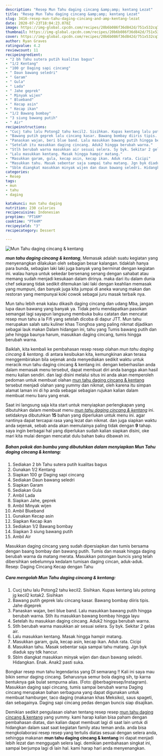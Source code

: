 ```yaml
---
description: "Resep Mun Tahu daging cincang &amp;amp; kentang Lezat"
title: "Resep Mun Tahu daging cincang &amp;amp; kentang Lezat"
slug: 3416-resep-mun-tahu-daging-cincang-and-amp-kentang-lezat
date: 2020-07-23T18:04:23.078Z
image: https://img-global.cpcdn.com/recipes/20b6b086f36d842d/751x532cq70/mun-tahu-daging-cincang-kentang-foto-resep-utama.jpg
thumbnail: https://img-global.cpcdn.com/recipes/20b6b086f36d842d/751x532cq70/mun-tahu-daging-cincang-kentang-foto-resep-utama.jpg
cover: https://img-global.cpcdn.com/recipes/20b6b086f36d842d/751x532cq70/mun-tahu-daging-cincang-kentang-foto-resep-utama.jpg
author: Ryan Graves
ratingvalue: 4.2
reviewcount: 11
recipeingredient:
- "2 bh Tahu sutera putih kualitas bagus"
- "1/2 Kentang"
- "100 gr Daging sapi cincang"
- " Daun bawang seledri"
- " Garam"
- " Gula"
- " Lada"
- " Jahe geprek"
- " Minyak wijen"
- " Blueband"
- " Kecap asin"
- " Kecap ikan"
- "1/2 Bawang bombay"
- "3 siung bawang putih"
- " Air"
recipeinstructions:
- "Cucj tahu lalu Potong2 tahu kecil2. Sisihkan. Kupas kentang lalu potong jg kecil2 kotak2. Sisihkan"
- "Bawang putih geprek lalu cincang kasar. Bawang bombay diiris tipis. Jahe digeprek"
- "Panaskan wajan, beri blue band. Lalu masukkan bawang putih hingga berubah warna. Stlh itu masukkan bawang bombay hingga layu"
- "Setelah itu masukkan daging cincang. Aduk2 hingga berubah warna."
- "Stlh berubah warna masukkan air sesuai selera. Sy byk. Sekitar 2 gelas air."
- "Lalu masukkan kentang. Masak hingga hampir matang."
- "Masukkan garam, gula, kecap asin, kecap ikan. Aduk rata. Cicipi"
- "Masukkan tahu. Masak sebentar saja sampai tahu matang. Jgn byk diaduk spy tdk hancur."
- "Sblm diangkat masukkan minyak wijen dan daun bawang seledri. Hidangkan. Enak. Anak2 pasti suka."
categories:
- Resep
tags:
- mun
- tahu
- daging

katakunci: mun tahu daging 
nutrition: 230 calories
recipecuisine: Indonesian
preptime: "PT16M"
cooktime: "PT44M"
recipeyield: "3"
recipecategory: Dessert

---
```



![Mun Tahu daging cincang &amp; kentang](https://img-global.cpcdn.com/recipes/20b6b086f36d842d/751x532cq70/mun-tahu-daging-cincang-kentang-foto-resep-utama.jpg)

<b><i>mun tahu daging cincang &amp; kentang</i></b>, Memasak adalah suatu kegiatan yang menyenangkan dilakukan oleh sebagian besar kalangan. tidaklah hanya para bunda, sebagian laki laki juga banyak yang berminat dengan kegiatan ini. walau hanya untuk sekedar bersenang senang dengan sahabat atau memang sudah menjadi kesukaan dalam dirinya. maka dari itu dalam dunia chef sekarang tidak sedikit ditemukan laki laki dengan keahlian memasak yang mumpuni, dan banyak juga kita jumpai di aneka warung makan dan restoran yang mempunyai koki cowok sebagai juru masak terbaik nya.

Mun tahu lebih enak kalau dikasih daging cincang dan udang Mba, jangan lupa daun bawang yang banyak ya. Tidak perlu mendapatkan pasokan semangat lagi sayapun langsung membuka buku catatan dan mencatat resep mun tahu a la Fifi yang setelah dicoba di dapur JTT. Mun tahu merupakan salah satu kuliner khas Tionghoa yang paling nikmat dijadikan sebagai lauk makan Dalam hidangan ini, tahu yang Tumis bawang putih dan jahe hingga baunya harum, masukkan daging cincang, tumis hingga berubah warna.

Baiklah, kita kembali ke pembahasan resep resep olahan <i>mun tahu daging cincang &amp; kentang</i>. di antara kesibukan kita, kemungkinan akan terasa menggembirakan bila sejenak anda menyediakan sedikit waktu untuk meracik mun tahu daging cincang &amp; kentang ini. dengan keberhasilan anda dalam memasak menu tersebut, dapat membuat diri anda bangga akan hasil menu kalian sendiri. dan lagi disini melalui situs ini anda akan memperoleh pedoman untuk membuat olahan <u>mun tahu daging cincang &amp; kentang</u> tersebut menjadi olahan yang yummy dan nikmat, oleh karena itu simpan alamat laman ini di hp anda sebagai sebagian rujukan kalian dalam membuat menu baru yang enak.


Saat ini langsung saja kita start untuk menyiapkan perlengkapan yang dibutuhkan dalam membuat menu <u><i>mun tahu daging cincang &amp; kentang</i></u> ini. setidaknya dibutuhkan <b>15</b> bahan yang diperlukan untuk menu ini. agar nantinya dapat tercapai rasa yang lezat dan nikmat. dan juga siapkan waktu anda sejenak, sebab anda akan memulainya paling tidak dengan <b>9</b> tahap. saya ingin berbagai hal yang diperlukan sudah kalian siapkan disini, oke mari kita mulai dengan mencatat dulu bahan baku dibawah ini.

<!--inarticleads1-->

##### Bahan pokok dan bumbu yang dibutuhkan dalam menyiapkan Mun Tahu daging cincang &amp; kentang:

1. Sediakan 2 bh Tahu sutera putih kualitas bagus
1. Gunakan 1/2 Kentang
1. Siapkan 100 gr Daging sapi cincang
1. Sediakan  Daun bawang seledri
1. Siapkan  Garam
1. Sediakan  Gula
1. Ambil  Lada
1. Siapkan  Jahe, geprek
1. Ambil  Minyak wijen
1. Ambil  Blueband
1. Gunakan  Kecap asin
1. Siapkan  Kecap ikan
1. Sediakan 1/2 Bawang bombay
1. Siapkan 3 siung bawang putih
1. Ambil  Air


Masukkan daging cincang yang sudah dipersiapkan dan tumis bersama dengan baang bombay dan bawang putih. Tumis dan masak hingga daging berubah warna da matang merata. Masukkan potongan buncis yang telah dibersihkan sebelumnya kedalam tumisan daging cincan, aduk-aduk. Resep: Daging Cincang Kecap dengan Tahu 

<!--inarticleads2-->

##### Cara mengolah Mun Tahu daging cincang &amp; kentang:

1. Cucj tahu lalu Potong2 tahu kecil2. Sisihkan. Kupas kentang lalu potong jg kecil2 kotak2. Sisihkan
1. Bawang putih geprek lalu cincang kasar. Bawang bombay diiris tipis. Jahe digeprek
1. Panaskan wajan, beri blue band. Lalu masukkan bawang putih hingga berubah warna. Stlh itu masukkan bawang bombay hingga layu
1. Setelah itu masukkan daging cincang. Aduk2 hingga berubah warna.
1. Stlh berubah warna masukkan air sesuai selera. Sy byk. Sekitar 2 gelas air.
1. Lalu masukkan kentang. Masak hingga hampir matang.
1. Masukkan garam, gula, kecap asin, kecap ikan. Aduk rata. Cicipi
1. Masukkan tahu. Masak sebentar saja sampai tahu matang. Jgn byk diaduk spy tdk hancur.
1. Sblm diangkat masukkan minyak wijen dan daun bawang seledri. Hidangkan. Enak. Anak2 pasti suka.


Bongkar resep mun tahu legendariss yang DI semarang !! Kali ini saya mau bikin semur daging cincang. Seharusnya semur bola daging sih, tp karna bentuknya gak bulat sempurna alias. (Foto: @berbagiresep/Instagram). Masukkan daging sapi cincang, tumis sampai berubah warna Daging cincang merupakan bahan serbaguna yang dapat digunakan untuk membuat hamburger, taco daging (makanan khas Meksiko), saus spageti, dan sebagainya. Daging sapi cincang pedas dengan buncis siap disajikan. 

Demikian sedikit pengulasan olahan tentang resep resep <u>mun tahu daging cincang &amp; kentang</u> yang yummy. kami harap kalian bisa paham dengan pembahasan diatas, dan kalian dapat membuat lagi di saat lain untuk di hidangkan dalam saat saat kegiatan family atau teman anda. anda bisa mengkolaborasi resep resep yang tertulis diatas sesuai dengan selera anda, sehingga makanan <b>mun tahu daging cincang &amp; kentang</b> ini dapat menjadi lebih lezat dan menggugah selera lagi. demikian pembahasan singkat ini, sampai berjumpa lagi di lain hal. kami harap hari anda menyenangkan.

